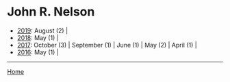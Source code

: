 # John R. Nelson

  * [2019](./john-r-nelson-2019.md): 
      August (2) | 
  * [2018](./john-r-nelson-2018.md): 
      May (1) | 
  * [2017](./john-r-nelson-2017.md): 
      October (3) | 
      September (1) | 
      June (1) | 
      May (2) | 
      April (1) | 
  * [2016](./john-r-nelson-2016.md): 
      May (1) | 

----

[Home](../)
